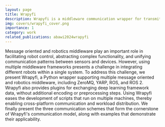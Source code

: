 ```yaml
---
layout: page
title: Wrapyfi
description: Wrapyfi is a middleware communication wrapper for transmitting data across nodes, without altering the operation pipeline of your Python scripts. Wrapyfi introduces a number of helper functions to make middleware integration possible without the need to learn an entire framework, just to parallelize your processes on multiple machines. Wrapyfi supports YARP, ROS, ROS 2, and ZeroMQ.
img: covers/wrapyfi_cover.png
importance: 1
category: work
related_publications: abawi2024wrapyfi
---
```


Message oriented and robotics middleware play an important role in facilitating robot control, abstracting complex functionality, and unifying communication patterns between sensors and devices. However, using multiple middleware frameworks presents a challenge in integrating different robots within a single system. To address this challenge, we present Wrapyfi, a Python wrapper supporting multiple message oriented and robotics middleware, including ZeroMQ, YARP, ROS, and ROS 2. Wrapyfi also provides plugins for exchanging deep learning framework data, without additional encoding or preprocessing steps. Using Wrapyfi eases the development of scripts that run on multiple machines, thereby enabling cross-platform communication and workload distribution. We finally present the three communication schemes that form the cornerstone of Wrapyfi's communication model, along with examples that demonstrate their applicability.
